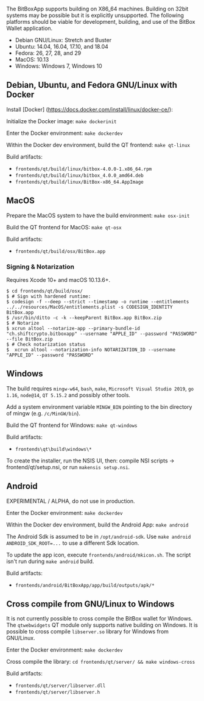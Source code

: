 The BitBoxApp supports building on X86_64 machines. Building on 32bit
systems may be possible but it is explicitly unsupported. The following
platforms should be viable for development, building, and use of the BitBox
Wallet application.

* Debian GNU/Linux: Stretch and Buster
* Ubuntu: 14.04, 16.04, 17.10, and 18.04
* Fedora: 26, 27, 28, and 29
* MacOS: 10.13
* Windows: Windows 7, Windows 10

## Debian, Ubuntu, and Fedora GNU/Linux with Docker

Install [Docker]
(https://docs.docker.com/install/linux/docker-ce/):

Initialize the Docker image:
`make dockerinit`

Enter the Docker environment:
`make dockerdev`

Within the Docker dev environment, build the QT frontend:
`make qt-linux`

Build artifacts:
* `frontends/qt/build/linux/bitbox-4.0.0-1.x86_64.rpm`
* `frontends/qt/build/linux/bitbox_4.0.0_amd64.deb`
* `frontends/qt/build/linux/BitBox-x86_64.AppImage`

## MacOS

Prepare the MacOS system to have the build environment:
`make osx-init`

Build the QT frontend for MacOS:
`make qt-osx`

Build artifacts:
* `frontends/qt/build/osx/BitBox.app`

### Signing & Notarization

Requires Xcode 10+ and macOS 10.13.6+.

```
$ cd frontends/qt/build/osx/
$ # Sign with hardened runtime:
$ codesign -f --deep --strict --timestamp -o runtime --entitlements ../../resources/MacOS/entitlements.plist -s CODESIGN_IDENTITY BitBox.app
$ /usr/bin/ditto -c -k --keepParent BitBox.app BitBox.zip
$ # Notarize
$ xcrun altool --notarize-app --primary-bundle-id "ch.shiftcrypto.bitboxapp" --username "APPLE_ID" --password "PASSWORD" --file BitBox.zip
$ # Check notarization status
$  xcrun altool --notarization-info NOTARIZATION_ID --username "APPLE_ID" --password "PASSWORD"
```

## Windows

The build requires `mingw-w64`, `bash`, `make`, `Microsoft Visual Studio 2019`, `go 1.16`, `node@14`,
`QT 5.15.2` and possibly other tools.

Add a system environment variable `MINGW_BIN` pointing to the bin directory of mingw
(e.g. `/c/MinGW/bin`).

Build the QT frontend for Windows: `make qt-windows`

Build artifacts:
* `frontends\qt\build\windows\*`

To create the installer, run the NSIS UI, then: compile NSI scripts -> frontend/qt/setup.nsi, or run
`makensis setup.nsi`.

## Android

EXPERIMENTAL / ALPHA, do not use in production.

Enter the Docker environment: `make dockerdev`

Within the Docker dev environment, build the Android App: `make android`

The Android Sdk is assumed to be in `/opt/android-sdk`. Use `make android ANDROID_SDK_ROOT=...` to
use a different Sdk location.

To update the app icon, execute `frontends/android/mkicon.sh`.
The script isn't run during `make android` build.

Build artifacts:
* `frontends/android/BitBoxApp/app/build/outputs/apk/*`

## Cross compile from GNU/Linux to Windows
It is not currently possible to cross compile the BitBox wallet for Windows.
The `qtwebwidgets` QT module only supports native building on Windows. It is
possible to cross compile `libserver.so` library for Windows from GNU/Linux.

Enter the Docker environment:
`make dockerdev`

Cross compile the library:
`cd frontends/qt/server/ && make windows-cross`

Build artifacts:
* `frontends/qt/server/libserver.dll`
* `frontends/qt/server/libserver.h`

